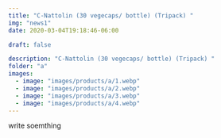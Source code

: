 ```yaml
---
title: "C-Nattolin (30 vegecaps/ bottle) (Tripack) "
img: "news1"
date: 2020-03-04T19:18:46-06:00

draft: false

description: "C-Nattolin (30 vegecaps/ bottle) (Tripack) "
folder: "a"
images:
  - image: "images/products/a/1.webp"
  - image: "images/products/a/2.webp"
  - image: "images/products/a/3.webp"
  - image: "images/products/a/4.webp"
---
```


write soemthing